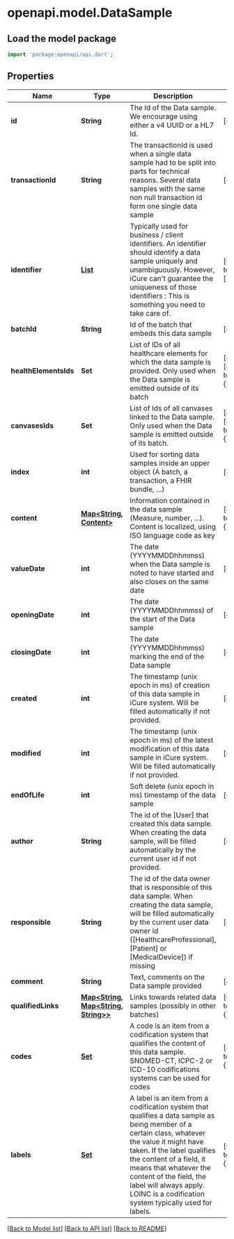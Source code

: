 # openapi.model.DataSample

## Load the model package
```dart
import 'package:openapi/api.dart';
```

## Properties
Name | Type | Description | Notes
------------ | ------------- | ------------- | -------------
**id** | **String** | The Id of the Data sample. We encourage using either a v4 UUID or a HL7 Id. | [optional] 
**transactionId** | **String** | The transactionId is used when a single data sample had to be split into parts for technical reasons. Several data samples with the same non null transaction id form one single data sample | [optional] 
**identifier** | [**List<Identifier>**](Identifier.md) | Typically used for business / client identifiers. An identifier should identify a data sample uniquely and unambiguously. However, iCure can't guarantee the uniqueness of those identifiers : This is something you need to take care of. | [default to const []]
**batchId** | **String** | Id of the batch that embeds this data sample | [optional] 
**healthElementsIds** | **Set<String>** | List of IDs of all healthcare elements for which the data sample is provided. Only used when the Data sample is emitted outside of its batch | [optional] [default to const {}]
**canvasesIds** | **Set<String>** | List of Ids of all canvases linked to the Data sample. Only used when the Data sample is emitted outside of its batch. | [optional] [default to const {}]
**index** | **int** | Used for sorting data samples inside an upper object (A batch, a transaction, a FHIR bundle, ...) | [optional] 
**content** | [**Map<String, Content>**](Content.md) | Information contained in the data sample (Measure, number, ...). Content is localized, using ISO language code as key | [default to const {}]
**valueDate** | **int** | The date (YYYYMMDDhhmmss) when the Data sample is noted to have started and also closes on the same date | [optional] 
**openingDate** | **int** | The date (YYYYMMDDhhmmss) of the start of the Data sample | [optional] 
**closingDate** | **int** | The date (YYYYMMDDhhmmss) marking the end of the Data sample | [optional] 
**created** | **int** | The timestamp (unix epoch in ms) of creation of this data sample in iCure system. Will be filled automatically if not provided. | [optional] 
**modified** | **int** | The timestamp (unix epoch in ms) of the latest modification of this data sample in iCure system. Will be filled automatically if not provided. | [optional] 
**endOfLife** | **int** | Soft delete (unix epoch in ms) timestamp of the data sample | [optional] 
**author** | **String** | The id of the [User] that created this data sample. When creating the data sample, will be filled automatically by the current user id if not provided. | [optional] 
**responsible** | **String** | The id of the data owner that is responsible of this data sample. When creating the data sample, will be filled automatically by the current user data owner id ([HealthcareProfessional], [Patient] or [MedicalDevice]) if missing | [optional] 
**comment** | **String** | Text, comments on the Data sample provided | [optional] 
**qualifiedLinks** | [**Map<String, Map<String, String>>**](Map.md) | Links towards related data samples (possibly in other batches) | [default to const {}]
**codes** | [**Set<CodingReference>**](CodingReference.md) | A code is an item from a codification system that qualifies the content of this data sample. SNOMED-CT, ICPC-2 or ICD-10 codifications systems can be used for codes | [default to const {}]
**labels** | [**Set<CodingReference>**](CodingReference.md) | A label is an item from a codification system that qualifies a data sample as being member of a certain class, whatever the value it might have taken. If the label qualifies the content of a field, it means that whatever the content of the field, the label will always apply. LOINC is a codification system typically used for labels. | [default to const {}]

[[Back to Model list]](../README.md#documentation-for-models) [[Back to API list]](../README.md#documentation-for-api-endpoints) [[Back to README]](../README.md)


